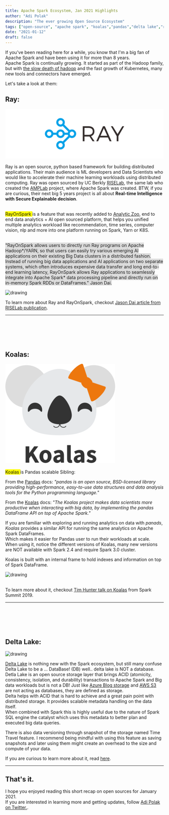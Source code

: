 ```yaml
---
title: Apache Spark Ecosystem, Jan 2021 Highlights
author: "Adi Polak"
description: "The ever growing Open Source Ecosystem"
tags: ["open-source", "apache spark", "koalas","pandas","delta lake","ray","ray on spark","analytic zoo"]
date: "2021-01-12"
draft: false
---
```


If you've been reading here for a while, you know that I'm a big fan of Apache Spark and have been using it for more than 8 years.\
Apache Spark is continually growing. It started as part of the Hadoop family,\
but with [the slow death of hadoop](https://medium.com/@acmurthy/hadoop-is-dead-long-live-hadoop-f22069b264ac) and the fast growth of Kubernetes, many new tools and connectors have emerged.

Let's take a look at them:

## **Ray:**
<img class="responsive" src=" https://github.com/ray-project/ray/raw/master/doc/source/images/ray_header_logo.png" alt="drawing">


 Ray is an open source, python based framework for building distributed applications.
 Their main audience is ML developers and Data Scientists who would like to accelerate their machine learning workloads using distributed computing.
Ray was open sourced by UC Berkly [RISELab](https://rise.cs.berkeley.edu/), the same lab who created the [AMPLab](https://amplab.cs.berkeley.edu/) project, where Apache Spark was created.
BTW, if you are curious, their next big 5 years project is all about **Real-time Intelligence with Secure Explainable decision**.
<br></br>


 <span style="background-color: #FFFF00"> RayOnSpark </span> is a feature that was recently added to [Analytic Zoo](https://github.com/intel-analytics/analytics-zoo), end to end data analytics + AI open sourced platform, that helps you unified multiple analytics workload like recommendation, time series, computer vision, nlp and more into one platform running on Spark, Yarn or K8S.
 <br></br>

<span style="background-color: #DCDCDC"> "RayOnSpark allows users to directly run Ray programs on Apache Hadoop*/YARN, so that users can easily try various emerging AI applications on their existing Big Data clusters in a distributed fashion. Instead of running big data applications and AI applications on two separate systems, which often introduces expensive data transfer and long end-to-end learning latency, RayOnSpark allows Ray applications to seamlessly integrate into Apache Spark* data processing pipeline and directly run on in-memory Spark RDDs or DataFrames." Jason Dai. </span>



<img class="responsive" src="https://miro.medium.com/max/728/1*Jv085PlSKouE9RRuvFNlDQ.png" alt="drawing">

To learn more about Ray and RayOnSpark, checkout [Jason Dai article from RISELab publication](https://medium.com/riselab/rayonspark-running-emerging-ai-applications-on-big-data-clusters-with-ray-and-analytics-zoo-923e0136ed6a).

-------------------------------
<br></br>
<br></br>

## **Koalas:**
<img  style="width:auto;max-width:350px; height: auto;" src="https://raw.githubusercontent.com/databricks/koalas/master/icons/koalas-logo.png" alt="drawing"> 
<br></br>
 <span style="background-color: #FFFF00"> Koalas </span> is Pandas scalable Sibling:

From the [Pandas](https://pandas.pydata.org/docs/) docs: _"pandas is an open source, BSD-licensed library providing high-performance,
 easy-to-use data structures and data analysis tools for the Python programming language."_

From the [Koalas](https://koalas.readthedocs.io/en/latest/) docs: _"The Koalas project makes data scientists more productive when interacting with big data,
 by implementing the pandas DataFrame API on top of Apache Spark."_


If you are familiar with exploring and running analytics on data with _panads_,\
 _Koalas_ provides a similar API for running the same analytics on Apache Spark DataFrames.\
 Which makes it easier for Pandas user to run their workloads at scale.\
When using it, notice the different versions of Koalas, many new versions are NOT available with Spark 2.4 and require Spark 3.0 cluster.

Koalas is built with an internal frame to hold indexes and information on top of Spark DataFrame.

<img  style="width:auto;max-width:650px; height: auto;" src="https://i.ytimg.com/vi/NpAMbzerAp0/maxresdefault.jpg" alt="drawing">
 <br></br>

To learn more about it, checkout [Tim Hunter talk on Koalas](https://databricks.com/session_eu19/koalas-pandas-on-apache-spark) from Spark Summit 2019.

-------------------------------
<br></br>
<br></br>

## **Delta Lake:**
<img  style="width:auto;max-width:350px; height: auto;" src="https://camo.githubusercontent.com/5535944a613e60c9be4d3a96e3d9bd34e5aba5cddc1aa6c6153123a958698289/68747470733a2f2f646f63732e64656c74612e696f2f6c61746573742f5f7374617469632f64656c74612d6c616b652d77686974652e706e67" alt="drawing"> 



[Delta Lake](https://delta.io/) is nothing new with the Spark ecosystem, but still many confuse Delta Lake to be a ... DataBase! (DB) well.. delta lake is NOT a database.
Detla Lake is an open source storage layer that brings ACID (atomicity, consistency,
 isolation, and durability) transactions to Apache Spark and Big data workloads but is not a DB! Just like [Azure Blog storage](https://docs.microsoft.com/en-us/learn/paths/store-data-in-azure/?WT.mc_id=blog-00000-adpolak) and [AWS S3](https://aws.amazon.com/s3/) are not acting as databases, they are defined as storage.\
Delta helps with ACID that is hard to achieve and a great pain point with distributed storage.
It provides scalable metadata handling on the data itself.  
When combined with Spark this is highly useful due to the nature of Spark SQL engine
the catalyst which uses this metadata to better plan and executed big data queries.

There is also data versioning through snapshot of the storage named Time Travel feature.
I recommend being mindful with using this feature as saving snapshots and later using them might create an overhead to the size and compute of your data.

If you are curious to learn more about it, read [here](https://databricks.com/blog/2020/06/18/time-traveling-with-delta-lake-a-retrospective-of-the-last-year.html).

-------------------------------

## That's it.

I hope you enjoyed reading this short recap on open sources for January 2021.\
If you are interested in learning more and getting updates, follow [Adi Polak on Twitter.](https://twitter.com/AdiPolak).